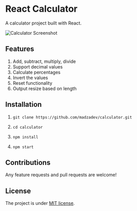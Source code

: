 # React Calculator

A calculator project built with React.

![Calculator Screenshot](https://i.imgur.com/O3CKScM.gif)

## Features

1. Add, subtract, multiply, divide
2. Support decimal values
3. Calculate percentages
4. Invert the values
5. Reset functionality
6. Output resize based on length

## Installation

1. `git clone https://github.com/madzadev/calculator.git`

2. `cd calculator`

3. `npm install`

4. `npm start`

## Contributions

Any feature requests and pull requests are welcome!

## License

The project is under [MIT license](https://choosealicense.com/licenses/mit/).
